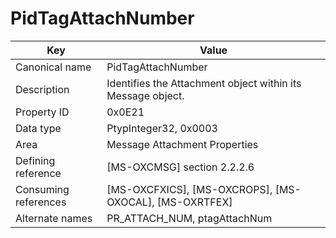 # PidTagAttachNumber

| Key | Value |
|---|---|
| Canonical name | PidTagAttachNumber |
| Description | Identifies the Attachment object within its Message object. |
| Property ID | 0x0E21 |
| Data type | PtypInteger32, 0x0003 |
| Area | Message Attachment Properties |
| Defining reference | [MS-OXCMSG] section 2.2.2.6 |
| Consuming references | [MS-OXCFXICS], [MS-OXCROPS], [MS-OXOCAL], [MS-OXRTFEX] |
| Alternate names | PR_ATTACH_NUM, ptagAttachNum |

